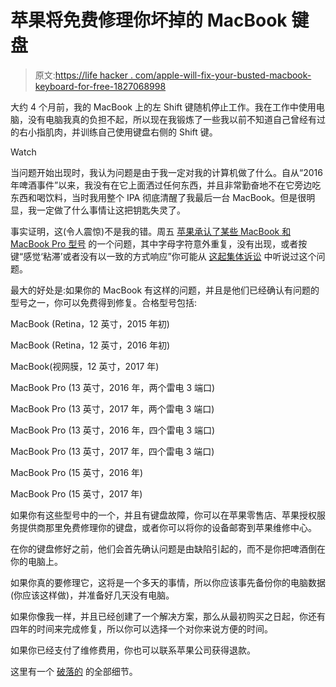 # 苹果将免费修理你坏掉的 MacBook 键盘

> 原文:[https://life hacker . com/apple-will-fix-your-busted-macbook-keyboard-for-free-1827068998](https://lifehacker.com/apple-will-fix-your-busted-macbook-keyboard-for-free-1827068998)

大约 4 个月前，我的 MacBook 上的左 Shift 键随机停止工作。我在工作中使用电脑，没有电脑我真的负担不起，所以现在我锻炼了一些我以前不知道自己曾经有过的右小指肌肉，并训练自己使用键盘右侧的 Shift 键。

Watch

当问题开始出现时，我认为问题是由于我一定对我的计算机做了什么。自从“2016 年啤酒事件”以来，我没有在它上面洒过任何东西，并且非常勤奋地不在它旁边吃东西和喝饮料，当时我用整个 IPA 彻底清醒了我最后一台 MacBook。但是很明显，我一定做了什么事情让这把钥匙失灵了。

事实证明，这(令人震惊)不是我的错。周五 [苹果承认了某些 MacBook 和 MacBook Pro 型号](https://www.apple.com/support/keyboard-service-program-for-macbook-and-macbook-pro/) 的一个问题，其中字母字符意外重复，没有出现，或者按键“感觉‘粘滞’或者没有以一致的方式响应”你可能从 [这起集体诉讼](https://lifehacker.com/how-to-join-the-class-action-lawsuit-over-apples-crappy-1826013873) 中听说过这个问题。

最大的好处是:如果你的 MacBook 有这样的问题，并且是他们已经确认有问题的型号之一，你可以免费得到修复。合格型号包括:

MacBook (Retina，12 英寸，2015 年初)

MacBook (Retina，12 英寸，2016 年初)

MacBook(视网膜，12 英寸，2017 年)

MacBook Pro (13 英寸，2016 年，两个雷电 3 端口)

MacBook Pro (13 英寸，2017 年，两个雷电 3 端口)

MacBook Pro (13 英寸，2016 年，四个雷电 3 端口)

MacBook Pro (13 英寸，2017 年，四个雷电 3 端口)

MacBook Pro (15 英寸，2016 年)

MacBook Pro (15 英寸，2017 年)

如果你有这些型号中的一个，并且有键盘故障，你可以在苹果零售店、苹果授权服务提供商那里免费修理你的键盘，或者你可以将你的设备邮寄到苹果维修中心。

在你的键盘修好之前，他们会首先确认问题是由缺陷引起的，而不是你把啤酒倒在你的电脑上。

如果你真的要修理它，这将是一个多天的事情，所以你应该事先备份你的电脑数据(你应该这样做)，并准备好几天没有电脑。

如果你像我一样，并且已经创建了一个解决方案，那么从最初购买之日起，你还有四年的时间来完成修复，所以你可以选择一个对你来说方便的时间。

如果你已经支付了维修费用，你也可以联系苹果公司获得退款。

这里有一个 [破落的](https://www.apple.com/support/keyboard-service-program-for-macbook-and-macbook-pro/) 的全部细节。